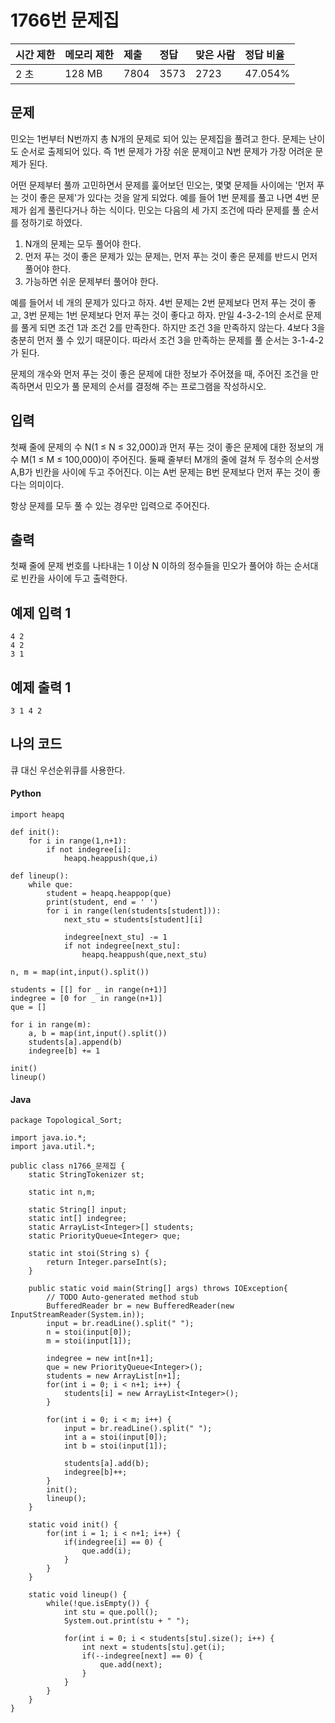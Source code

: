 # 1766번 문제집

| 시간 제한 | 메모리 제한 | 제출 | 정답 | 맞은 사람 | 정답 비율 |
| :-------- | :---------- | :--- | :--- | :-------- | :-------- |
| 2 초      | 128 MB      | 7804 | 3573 | 2723      | 47.054%   |

## 문제

민오는 1번부터 N번까지 총 N개의 문제로 되어 있는 문제집을 풀려고 한다. 문제는 난이도 순서로 출제되어 있다. 즉 1번 문제가 가장 쉬운 문제이고 N번 문제가 가장 어려운 문제가 된다.

어떤 문제부터 풀까 고민하면서 문제를 훑어보던 민오는, 몇몇 문제들 사이에는 '먼저 푸는 것이 좋은 문제'가 있다는 것을 알게 되었다. 예를 들어 1번 문제를 풀고 나면 4번 문제가 쉽게 풀린다거나 하는 식이다. 민오는 다음의 세 가지 조건에 따라 문제를 풀 순서를 정하기로 하였다.

1. N개의 문제는 모두 풀어야 한다.
2. 먼저 푸는 것이 좋은 문제가 있는 문제는, 먼저 푸는 것이 좋은 문제를 반드시 먼저 풀어야 한다.
3. 가능하면 쉬운 문제부터 풀어야 한다.

예를 들어서 네 개의 문제가 있다고 하자. 4번 문제는 2번 문제보다 먼저 푸는 것이 좋고, 3번 문제는 1번 문제보다 먼저 푸는 것이 좋다고 하자. 만일 4-3-2-1의 순서로 문제를 풀게 되면 조건 1과 조건 2를 만족한다. 하지만 조건 3을 만족하지 않는다. 4보다 3을 충분히 먼저 풀 수 있기 때문이다. 따라서 조건 3을 만족하는 문제를 풀 순서는 3-1-4-2가 된다.

문제의 개수와 먼저 푸는 것이 좋은 문제에 대한 정보가 주어졌을 때, 주어진 조건을 만족하면서 민오가 풀 문제의 순서를 결정해 주는 프로그램을 작성하시오.

## 입력

첫째 줄에 문제의 수 N(1 ≤ N ≤ 32,000)과 먼저 푸는 것이 좋은 문제에 대한 정보의 개수 M(1 ≤ M ≤ 100,000)이 주어진다. 둘째 줄부터 M개의 줄에 걸쳐 두 정수의 순서쌍 A,B가 빈칸을 사이에 두고 주어진다. 이는 A번 문제는 B번 문제보다 먼저 푸는 것이 좋다는 의미이다.

항상 문제를 모두 풀 수 있는 경우만 입력으로 주어진다.

## 출력

첫째 줄에 문제 번호를 나타내는 1 이상 N 이하의 정수들을 민오가 풀어야 하는 순서대로 빈칸을 사이에 두고 출력한다.

## 예제 입력 1 

```
4 2
4 2
3 1
```

## 예제 출력 1 

```
3 1 4 2
```

## 나의 코드

큐 대신 우선순위큐를 사용한다.

#### Python

```
import heapq

def init():
    for i in range(1,n+1):
        if not indegree[i]:
            heapq.heappush(que,i)

def lineup():
    while que:
        student = heapq.heappop(que)
        print(student, end = ' ')
        for i in range(len(students[student])):
            next_stu = students[student][i]

            indegree[next_stu] -= 1
            if not indegree[next_stu]:
                heapq.heappush(que,next_stu)

n, m = map(int,input().split())

students = [[] for _ in range(n+1)]
indegree = [0 for _ in range(n+1)]
que = []

for i in range(m):
    a, b = map(int,input().split())
    students[a].append(b)
    indegree[b] += 1

init()
lineup()
```

#### Java

```
package Topological_Sort;

import java.io.*;
import java.util.*;

public class n1766_문제집 {
	static StringTokenizer st;
	
	static int n,m;
	
	static String[] input;
	static int[] indegree;
	static ArrayList<Integer>[] students;
	static PriorityQueue<Integer> que;
	
	static int stoi(String s) {
		return Integer.parseInt(s);
	}
	
	public static void main(String[] args) throws IOException{
		// TODO Auto-generated method stub
		BufferedReader br = new BufferedReader(new InputStreamReader(System.in));
		input = br.readLine().split(" ");
		n = stoi(input[0]);
		m = stoi(input[1]);
		
		indegree = new int[n+1];
		que = new PriorityQueue<Integer>();
		students = new ArrayList[n+1];
		for(int i = 0; i < n+1; i++) {
			students[i] = new ArrayList<Integer>();
		}
		
		for(int i = 0; i < m; i++) {
			input = br.readLine().split(" ");
			int a = stoi(input[0]);
			int b = stoi(input[1]);
			
			students[a].add(b);
			indegree[b]++;
		}
		init();
		lineup();
	}
	
	static void init() {
		for(int i = 1; i < n+1; i++) {
			if(indegree[i] == 0) {
				que.add(i);
			}
		}
	}
	
	static void lineup() {
		while(!que.isEmpty()) {
			int stu = que.poll();
			System.out.print(stu + " ");
			
			for(int i = 0; i < students[stu].size(); i++) {
				int next = students[stu].get(i);
				if(--indegree[next] == 0) {
					que.add(next);
				}
			}
		}
	}
}
```



